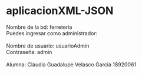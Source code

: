 # aplicacionXML-JSON

Nombre de la bd: ferreteria
<br/>
Puedes ingresar como administrador:
<br/><br/>
Nombre de usuario: usuarioAdmin
<br/>
Contraseña: admin
<br/>
<br/>
Alumna: Claudia Guadalupe Velasco Garcia 18920061
